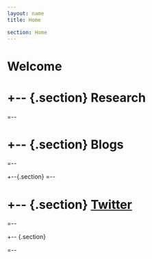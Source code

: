 ```yaml
---
layout: name 
title: Home

section: Home
---
```



Welcome
=======

+--	{.section}
Research
========
=--

+-- {.section}
Blogs
=====
=--

+--{.section}
=--

+-- {.section}
[Twitter](http://twitter.com/arihersh)
====================================

=--

+-- {.section}

=--
